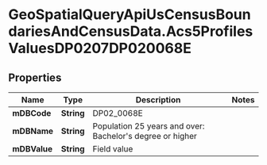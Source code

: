 # GeoSpatialQueryApiUsCensusBoundariesAndCensusData.Acs5ProfilesValuesDP0207DP020068E

## Properties

Name | Type | Description | Notes
------------ | ------------- | ------------- | -------------
**mDBCode** | **String** | DP02_0068E | 
**mDBName** | **String** | Population 25 years and over: Bachelor&#39;s degree or higher | 
**mDBValue** | **String** | Field value | 


